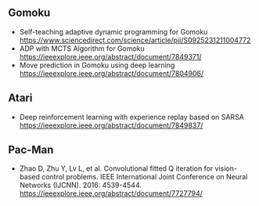 ## Gomoku 

* Self-teaching adaptive dynamic programming for Gomoku  
https://www.sciencedirect.com/science/article/pii/S0925231211004772  
* ADP with MCTS Algorithm for Gomoku  
https://ieeexplore.ieee.org/abstract/document/7849371/  
* Move prediction in Gomoku using deep learning  
https://ieeexplore.ieee.org/abstract/document/7804906/  

## Atari  
* Deep reinforcement learning with experience replay based on SARSA  
https://ieeexplore.ieee.org/abstract/document/7849837/

## Pac-Man  
* Zhao D, Zhu Y, Lv L, et al. Convolutional fitted Q iteration for vision-based control problems. IEEE International Joint Conference on Neural Networks (IJCNN). 2016: 4539-4544.  
https://ieeexplore.ieee.org/abstract/document/7727794/
